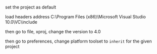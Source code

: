 set the project as default

load headers address
C:\Program Files (x86)\Microsoft Visual Studio 10.0\VC\include

then go to file, xproj, change the version to 4.0

then go to preferences, change platform toolset to `inherit` for the given project